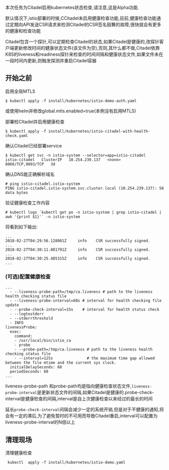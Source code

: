 本次任务为Citadel启用kubernetes状态检查,请注意,这是Alpha功能.

默认情况下,istio部署的时候,CCitadel未启用健康检查功能,目前,健康检查功能通过定期向API发送CSR请求来检测Citadel的CSR签名鼓舞的故障,很快就会有更多的健康和检查功能

Citadel包含一个探针,可以定期检查Citadel的状态,如果Citadel是健康的,改探针客户端更新修改时间的健康状态文件\(该文件为空\),否则,其什么都不做,Citadel依靠K8S的liveness和readiness探针来检查的时间间隔和健康状态文件,如果文件未在一段时间内更新,则触发探测并重启Citadel容器

## 开始之前

启用全局MTLS

```
$ kubectl apply -f install/kubernetes/istio-demo-auth.yaml
```

或使用helm并修改global.mtls.enabled=true\(本例没有启用MTLS\)

部署检CItadel并启用健康检查

```
$ kubectl apply -f install/kubernetes/istio-citadel-with-health-check.yaml
```

确认Citadel已经部署service

```
$ kubectl get svc -n istio-system --selector=app=istio-citadel
istio-citadel   ClusterIP   10.254.239.137   <none>        8060/TCP,9093/TCP   3d
```

确认DNS能正确解析域名

```
# ping istio-citadel.istio-system
PING istio-citadel.istio-system.svc.cluster.local (10.254.239.137): 56 data bytes
```

验证健康检查工作内容

    # kubectl logs `kubectl get po -n istio-system | grep istio-citadel | awk '{print $1}'` -n istio-system

将看到如下输出:

```
...
2018-02-27T04:29:56.128081Z     info    CSR successfully signed.
...
2018-02-27T04:30:11.081791Z     info    CSR successfully signed.
...
2018-02-27T04:30:25.485315Z     info    CSR successfully signed.
...
```

### \(可选\)配置健康检查

```
...
  - --liveness-probe-path=/tmp/ca.liveness # path to the liveness health checking status file
  - --liveness-probe-interval=60s # interval for health checking file update
  - --probe-check-interval=15s    # interval for health status check
  - --logtostderr
  - --stderrthreshold
  - INFO
livenessProbe:
  exec:
    command:
    - /usr/local/bin/istio_ca
    - probe
    - --probe-path=/tmp/ca.liveness # path to the liveness health checking status file
    - --interval=125s               # the maximum time gap allowed between the file mtime and the current sys clock.
  initialDelaySeconds: 60
  periodSeconds: 60
...
```

liveness-probe-path 和probe-path均是指向健康检查状态文件,`liveness-probe-interval`是更新状态文件的间隔,如果Citadel是健康的.probe-check-interval是健康检查的间隔,interval是自上次健康检查以来经过的最长的时间

延长`probe-check-interval`间隔会减少一定的系统开销,但是对于不健康的通知,将会有一定的滞后,为了避免暂时的不可用而导致Citadel重启,interval可以配置为liveness-probe-interval的N倍以上

## 清理现场

清理健康检查

```
 kubectl  apply -f install/kubernetes/istio-demo.yaml
```



